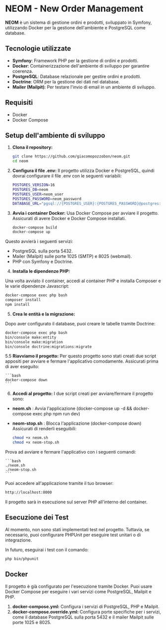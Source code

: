 # NEOM - New Order Management

**NEOM** è un sistema di gestione ordini e prodotti, sviluppato in Symfony, utilizzando Docker per la gestione dell'ambiente e PostgreSQL come database.

## Tecnologie utilizzate
- **Symfony**: Framework PHP per la gestione di ordini e prodotti.
- **Docker**: Containerizzazione dell'ambiente di sviluppo per garantire coerenza.
- **PostgreSQL**: Database relazionale per gestire ordini e prodotti.
- **Doctrine**: ORM per la gestione dei dati nel database.
- **Mailer (Mailpit)**: Per testare l'invio di email in un ambiente di sviluppo.

## Requisiti
- Docker
- Docker Compose

## Setup dell'ambiente di sviluppo

1. **Clona il repository:**

   ```bash
   git clone https://github.com/giacomopozzobon/neom.git
   cd neom
   ```

2. **Configura il file .env:**
Il progetto utilizza Docker e PostgreSQL, quindi dovrai configurare il file .env con le seguenti variabili:

   ```bash
   POSTGRES_VERSION=16
   POSTGRES_DB=neom
   POSTGRES_USER=neom_user
   POSTGRES_PASSWORD=neom_password
   DATABASE_URL="pgsql://{POSTGRES_USER}:{POSTGRES_PASSWORD}@postgres:5432/{POSTGRES_DB}"
   ```

3. **Avvia i container Docker:**
Usa Docker Compose per avviare il progetto. Assicurati di avere Docker e Docker Compose installati.

   ```bash
   docker-compose build
   docker-compose up
   ```

Questo avvierà i seguenti servizi:

- PostgreSQL sulla porta 5432.
- Mailer (Mailpit) sulle porte 1025 (SMTP) e 8025 (webmail).
- PHP con Symfony e Doctrine.

4. **Installa le dipendenze PHP:**

Una volta avviato il container, accedi al container PHP e installa Composer e le varie dipendenze Javascript:

   ```bash
   docker-compose exec php bash
   composer install
   npm install
   ```

5. **Crea le entità e la migrazione:**

Dopo aver configurato il database, puoi creare le tabelle tramite Doctrine:

   ```bash
   docker-compose exec php bash
   bin/console make:entity
   bin/console make:migration
   bin/console doctrine:migrations:migrate
   ```

5.5 **Riavviamo il progetto:**
Per questo progetto sono stati creati due script appositi per avviare e fermare l'applicativo comodamente.
Assicurati prima di aver eseguito:

    ```bash
    docker-compose down
    ```

6. **Accedi al progetto:**
I due script creati per avviare/fermare il progetto sono:
- **neom.sh** : Avvia l'applicazione (docker-compose up -d && docker-compose exec php npm run dev)
- **neom-stop.sh** : Blocca l'applicazione (docker-compose down)
Assicurati di renderli eseguibili:

    ```bash
    chmod +x neom.sh
    chmod +x neom-stop.sh
    ```

Prova ad avviare e fermare l'applicativo con i seguenti comandi:

    ```bash
    ./neom.sh
    ./neom-stop.sh
    ```

Puoi accedere all'applicazione tramite il tuo browser:

   ```bash
   http://localhost:8000
   ```
Il progetto sarà in esecuzione sul server PHP all'interno del container.

## Esecuzione dei Test
Al momento, non sono stati implementati test nel progetto. Tuttavia, se necessario, puoi configurare PHPUnit per eseguire test unitari o di integrazione.

In futuro, eseguirai i test con il comando:

   ```bash
   php bin/phpunit
   ```

## Docker
Il progetto è già configurato per l'esecuzione tramite Docker. Puoi usare Docker Compose per eseguire i vari servizi come PostgreSQL, Mailpit e PHP.

1. **docker-compose.yml:** Configura i servizi di PostgreSQL, PHP e Mailpit.
2. **docker-compose.override.yml:** Configura porte specifiche per i servizi, come il database PostgreSQL sulla porta 5432 e il mailer Mailpit sulle porte 1025 e 8025.